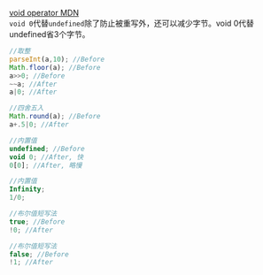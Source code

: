 [void operator MDN](https://developer.mozilla.org/en-US/docs/Web/JavaScript/Reference/Operators/void)  
`void 0`代替`undefined`除了防止被重写外，还可以减少字节。void 0代替undefined省3个字节。  
```js
//取整
parseInt(a,10); //Before
Math.floor(a); //Before
a>>0; //Before
~~a; //After
a|0; //After

//四舍五入
Math.round(a); //Before
a+.5|0; //After

//内置值
undefined; //Before
void 0; //After, 快
0[0]; //After, 略慢

//内置值
Infinity;
1/0;

//布尔值短写法
true; //Before
!0; //After

//布尔值短写法
false; //Before
!1; //After
```
